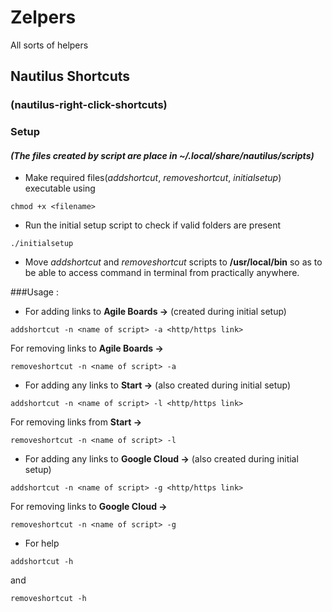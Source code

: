 # Zelpers
All sorts of helpers

## Nautilus Shortcuts
### (nautilus-right-click-shortcuts)

### Setup
#### _(The files created by script are place in ~/.local/share/nautilus/scripts)_
* Make required files(*addshortcut*, *removeshortcut*, *initialsetup*) executable using
```Shell
chmod +x <filename>
```

* Run the initial setup script to check if valid folders are present

```Shell
./initialsetup
```

* Move _addshortcut_ and _removeshortcut_ scripts to **/usr/local/bin** so as to be able to access command in terminal from practically anywhere.



###Usage :
* For adding links to **Agile Boards ->** (created during initial setup)
```Shell
addshortcut -n <name of script> -a <http/https link>
```

 For removing links to **Agile Boards ->**
```Shell
removeshortcut -n <name of script> -a
```
    
* For adding any links to **Start ->** (also created during initial setup)
```Shell
addshortcut -n <name of script> -l <http/https link>
```
 For removing links from **Start ->**
```Shell
removeshortcut -n <name of script> -l
```

* For adding any links to **Google Cloud ->** (also created during initial setup)
```Shell
addshortcut -n <name of script> -g <http/https link>
```
 For removing links to **Google Cloud ->**
```Shell
removeshortcut -n <name of script> -g
```
    
* For help
```Shell
addshortcut -h
```
 and
```Shell
removeshortcut -h
```
